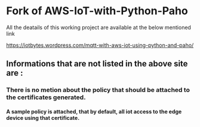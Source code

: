 # Fork of AWS-IoT-with-Python-Paho

All the deatails of this working project are available at the below mentioned link

https://iotbytes.wordpress.com/mqtt-with-aws-iot-using-python-and-paho/

## Informations that are not listed in the above site are :
### There is no metion about the policy that should be attached to the certificates generated.
#### A sample policy is attached, that by default, all iot access to the edge device using that certificate.

